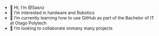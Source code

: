 - 👋 Hi, I’m @Sasnz
- 👀 I’m interested in hardware and Robotics
- 🌱 I’m currently learning how to use GitHub as part of the Bachelor of IT at Otago Polytech
- 💞️ I’m looking to collaborate onmany many projects

<!---
Sasnz/Sasnz is a ✨ special ✨ repository because its `README.md` (this file) appears on your GitHub profile.
You can click the Preview link to take a look at your changes.
--->

